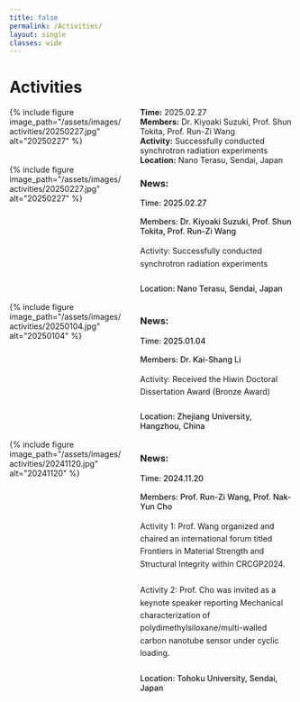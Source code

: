 ```yaml
---
title: false
permalink: /Activities/
layout: single
classes: wide
---
```

# Activities

<div class="member-profile">
  <div class="member-photo">
    {% include figure image_path="/assets/images/activities/20250227.jpg" alt="20250227" %}
  </div>
  <div> 
    <div>
      <strong>Time:</strong> 2025.02.27
    </div>
    <div>
      <strong>Members:</strong> Dr. Kiyoaki Suzuki, Prof. Shun Tokita, Prof. Run-Zi Wang
    </div>
    <div>
      <strong>Activity:</strong> Successfully conducted synchrotron radiation experiments
    </div>
    <div>
      <strong>Location:</strong> Nano Terasu, Sendai, Japan
    </div>
  </div>
</div>


<div class="member-profile">
  <div class="member-photo">
    {% include figure image_path="/assets/images/activities/20250227.jpg" alt="20250227" %}
  </div>
  <div>
    <h3>News:</h3>
    <p class="member-position">Time: 2025.02.27</p>
    <p class="member-position">Members: Dr. Kiyoaki Suzuki, Prof. Shun Tokita, Prof. Run-Zi Wang</p>
    <div class="member-bio">
      Activity: Successfully conducted synchrotron radiation experiments
    </div>
    <p class="member-position">Location: Nano Terasu, Sendai, Japan</p>
  </div>
</div>

<div class="member-profile">
  <div class="member-photo">
    {% include figure image_path="/assets/images/activities/20250104.jpg" alt="20250104" %}
  </div>
  <div>
    <h3>News:</h3>
    <p class="member-position">Time: 2025.01.04</p>
    <p class="member-position">Members: Dr. Kai-Shang Li</p>
    <div class="member-bio">
      Activity: Received the Hiwin Doctoral Dissertation Award (Bronze Award)
    </div>
    <p class="member-position">Location: Zhejiang University, Hangzhou, China</p>
  </div>
</div>

<div class="member-profile">
  <div class="member-photo">
    {% include figure image_path="/assets/images/activities/20241120.jpg" alt="20241120" %}
  </div>
  <div>
    <h3>News:</h3>
    <p class="member-position">Time: 2024.11.20</p>
    <p class="member-position">Members: Prof. Run-Zi Wang, Prof. Nak-Yun Cho</p>
    <div class="member-bio">
      Activity 1: Prof. Wang organized and chaired an international forum titled Frontiers in Material Strength and Structural Integrity within CRCGP2024.
    </div>
    <div class="member-bio">
      Activity 2: Prof. Cho was invited as a keynote speaker reporting Mechanical characterization of polydimethylsiloxane/multi-walled carbon nanotube sensor under cyclic loading.
    </div>
    <p class="member-position">Location: Tohoku University, Sendai, Japan</p>
  </div>
</div>


<style>
.member-profile {
  display: grid;
  grid-template-columns: 200px 1fr;
  gap: 2rem;
}

.member-photo img {
  border-radius: 4px;
}

.member-position {
  font-weight: 500;
  margin-bottom: 1rem;
}

.member-bio {
  margin-bottom: 1.5rem;
  line-height: 1.6;
}

@media (max-width: 768px) {
  .member-profile {
    grid-template-columns: 1fr;
  }
  .member-photo {
    max-width: 200px;
    margin: 0 auto;
  }
}
</style>